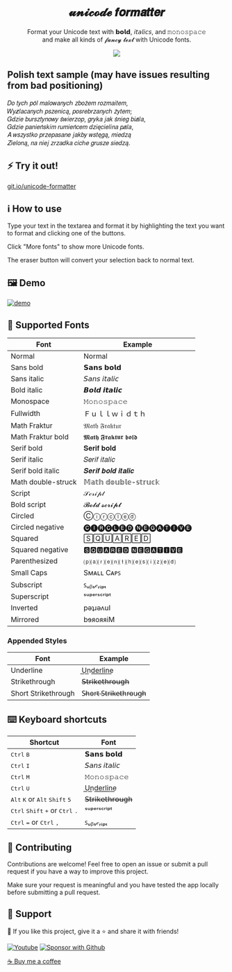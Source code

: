 <h1 align="center" title="Unicode Formatter">𝓾𝓷𝓲𝓬𝓸𝓭𝓮 𝙛𝙤𝙧𝙢𝙖𝙩𝙩𝙚𝙧</h1>

<p align="center">
  Format your Unicode text with 𝗯𝗼𝗹𝗱, 𝘪𝘵𝘢𝘭𝘪𝘤𝘴, and 𝚖𝚘𝚗𝚘𝚜𝚙𝚊𝚌𝚎
  <br/>
  and make all kinds of 𝓯𝓪𝓷𝓬𝔂 𝓽𝓮𝔁𝓽 with Unicode fonts.
</p>

<p align="center">
  <a href="https://discord.gg/fPrdqh3Zfu" alt="Dev Pro Tips Discussion & Support Server">
    <img src="https://img.shields.io/discord/819650821314052106?color=7289DA&logo=discord&logoColor=white&style=for-the-badge"/></a>
</p>

## Polish text sample (may have issues resulting from bad positioning)
𝐷𝑜 𝑡𝑦𝑐ℎ 𝑝𝑜́𝑙 𝑚𝑎𝑙𝑜𝑤𝑎𝑛𝑦𝑐ℎ 𝑧𝑏𝑜𝑧̇𝑒𝑚 𝑟𝑜𝑧𝑚𝑎𝑖𝑡𝑒𝑚,<br>
𝑊𝑦𝑧̷𝑙𝑎𝑐𝑎𝑛𝑦𝑐ℎ 𝑝𝑠𝑧𝑒𝑛𝑖𝑐𝑎̨, 𝑝𝑜𝑠𝑟𝑒𝑏𝑟𝑧𝑎𝑛𝑦𝑐ℎ 𝑧̇𝑦𝑡𝑒𝑚;<br>
𝐺𝑑𝑧𝑖𝑒 𝑏𝑢𝑟𝑠𝑧𝑡𝑦𝑛𝑜𝑤𝑦 𝑠́𝑤𝑖𝑒𝑟𝑧𝑜𝑝, 𝑔𝑟𝑦𝑘𝑎 𝑗𝑎𝑘 𝑠́𝑛𝑖𝑒𝑔 𝑏𝑖𝑎̷𝑙𝑎,<br>
𝐺𝑑𝑧𝑖𝑒 𝑝𝑎𝑛𝑖𝑒𝑛́𝑠𝑘𝑖𝑚 𝑟𝑢𝑚𝑖𝑒𝑛́𝑐𝑒𝑚 𝑑𝑧𝑖𝑒̨𝑐𝑖𝑒𝑙𝑖𝑛𝑎 𝑝𝑎̷𝑙𝑎,<br>
𝐴 𝑤𝑠𝑧𝑦𝑠𝑡𝑘𝑜 𝑝𝑟𝑧𝑒𝑝𝑎𝑠𝑎𝑛𝑒 𝑗𝑎𝑘𝑏𝑦 𝑤𝑠𝑡𝑒̨𝑔𝑎̨, 𝑚𝑖𝑒𝑑𝑧𝑎̨<br>
𝑍𝑖𝑒𝑙𝑜𝑛𝑎̨, 𝑛𝑎 𝑛𝑖𝑒𝑗 𝑧𝑟𝑧𝑎𝑑𝑘𝑎 𝑐𝑖𝑐ℎ𝑒 𝑔𝑟𝑢𝑠𝑧𝑒 𝑠𝑖𝑒𝑑𝑧𝑎̨. 

## ⚡ Try it out!

[git.io/unicode-formatter](https://git.io/unicode-formatter)

## ℹ️ How to use

Type your text in the textarea and format it by highlighting the text you want to format and clicking one of the buttons.

Click "More fonts" to show more Unicode fonts.

The eraser button will convert your selection back to normal text.

## 🖼️ Demo

[![demo](https://user-images.githubusercontent.com/51421669/115247650-f9e60d80-a0f4-11eb-92dd-4fd060d8fd7a.gif)](https://git.io/unicode-formatter)

## 📜 Supported Fonts

| Font               | Example            |
| ------------------ | ------------------ |
| Normal             | Normal             |
| Sans bold          | 𝗦𝗮𝗻𝘀 𝗯𝗼𝗹𝗱          |
| Sans italic        | 𝘚𝘢𝘯𝘴 𝘪𝘵𝘢𝘭𝘪𝘤        |
| Bold italic        | 𝘽𝙤𝙡𝙙 𝙞𝙩𝙖𝙡𝙞𝙘        |
| Monospace          | 𝙼𝚘𝚗𝚘𝚜𝚙𝚊𝚌𝚎          |
| Fullwidth          | Ｆｕｌｌｗｉｄｔｈ |
| Math Fraktur       | 𝔐𝔞𝔱𝔥 𝔉𝔯𝔞𝔨𝔱𝔲𝔯       |
| Math Fraktur bold  | 𝕸𝖆𝖙𝖍 𝕱𝖗𝖆𝖐𝖙𝖚𝖗 𝖇𝖔𝖑𝖉  |
| Serif bold         | 𝐒𝐞𝐫𝐢𝐟 𝐛𝐨𝐥𝐝         |
| Serif italic       | 𝑆𝑒𝑟𝑖𝑓 𝑖𝑡𝑎𝑙𝑖𝑐       |
| Serif bold italic  | 𝑺𝒆𝒓𝒊𝒇 𝒃𝒐𝒍𝒅 𝒊𝒕𝒂𝒍𝒊𝒄  |
| Math double-struck | 𝕄𝕒𝕥𝕙 𝕕𝕠𝕦𝕓𝕝𝕖-𝕤𝕥𝕣𝕦𝕔𝕜 |
| Script             | 𝒮𝒸𝓇𝒾𝓅𝓉             |
| Bold script        | 𝓑𝓸𝓵𝓭 𝓼𝓬𝓻𝓲𝓹𝓽        |
| Circled            | Ⓒⓘⓡⓒⓛⓔⓓ            |
| Circled negative   | 🅒🅘🅡🅒🅛🅔🅓 🅝🅔🅖🅐🅣🅘🅥🅔   |
| Squared            | 🅂🅀🅄🄰🅁🄴🄳            |
| Squared negative   | 🆂🆀🆄🅰🆁🅴🅳 🅽🅴🅶🅰🆃🅸🆅🅴   |
| Parenthesized      | ⒫⒜⒭⒠⒩⒯⒣⒠⒮⒤⒵⒠⒟      |
| Small Caps         | Sᴍᴀʟʟ Cᴀᴩꜱ         |
| Subscript          | ꜱᵤᵦₛ𝒸ᵣᵢₚₜ          |
| Superscript        | ˢᵘᵖᵉʳˢᶜʳⁱᵖᵗ        |
| Inverted           | pǝʇɹǝʌuI           |
| Mirrored           | bɘᴙoᴙᴙiM           |

### Appended Styles

| Font                | Example             |
| ------------------- | ------------------- |
| Underline           | U͟n͟d͟e͟r͟l͟i͟n͟e͟           |
| Strikethrough       | 𝖲̶𝗍̶𝗋̶𝗂̶𝗄̶𝖾̶𝗍̶𝗁̶𝗋̶𝗈̶𝗎̶𝗀̶𝗁̶       |
| Short Strikethrough | S̵h̵o̵r̵t̵ ̵S̵t̵r̵i̵k̵e̵t̵h̵r̵o̵u̵g̵h̵ |

## ⌨️ Keyboard shortcuts

| Shortcut                                                                      | Font          |
| ----------------------------------------------------------------------------- | ------------- |
| <kbd>Ctrl</kbd> <kbd>B</kbd>                                                  | 𝗦𝗮𝗻𝘀 𝗯𝗼𝗹𝗱     |
| <kbd>Ctrl</kbd> <kbd>I</kbd>                                                  | 𝘚𝘢𝘯𝘴 𝘪𝘵𝘢𝘭𝘪𝘤   |
| <kbd>Ctrl</kbd> <kbd>M</kbd>                                                  | 𝙼𝚘𝚗𝚘𝚜𝚙𝚊𝚌𝚎     |
| <kbd>Ctrl</kbd> <kbd>U</kbd>                                                  | U͟n͟d͟e͟r͟l͟i͟n͟e͟     |
| <kbd>Alt</kbd> <kbd>K</kbd> or <kbd>Alt</kbd> <kbd>Shift</kbd> <kbd>5</kbd>   | 𝖲̶𝗍̶𝗋̶𝗂̶𝗄̶𝖾̶𝗍̶𝗁̶𝗋̶𝗈̶𝗎̶𝗀̶𝗁̶ |
| <kbd>Ctrl</kbd> <kbd>Shift</kbd> <kbd>+</kbd> or <kbd>Ctrl</kbd> <kbd>.</kbd> | ˢᵘᵖᵉʳˢᶜʳⁱᵖᵗ   |
| <kbd>Ctrl</kbd> <kbd>=</kbd> or <kbd>Ctrl</kbd> <kbd>,</kbd>                  | ꜱᵤᵦₛ𝒸ᵣᵢₚₜ     |

## 🤗 Contributing

Contributions are welcome! Feel free to open an issue or submit a pull request if you have a way to improve this project.

Make sure your request is meaningful and you have tested the app locally before submitting a pull request.

## 🙋 Support

💙 If you like this project, give it a ⭐ and share it with friends!

<p align="left">
  <a href="https://www.youtube.com/channel/UCipSxT7a3rn81vGLw9lqRkg?sub_confirmation=1"><img alt="Youtube" title="Youtube" src="https://img.shields.io/badge/-Subscribe-red?style=for-the-badge&logo=youtube&logoColor=white"/></a>
  <a href="https://github.com/sponsors/DenverCoder1"><img alt="Sponsor with Github" title="Sponsor with Github" src="https://img.shields.io/badge/-Sponsor-ea4aaa?style=for-the-badge&logo=github&logoColor=white"/></a>
</p>

[☕ Buy me a coffee](https://ko-fi.com/jlawrence)
